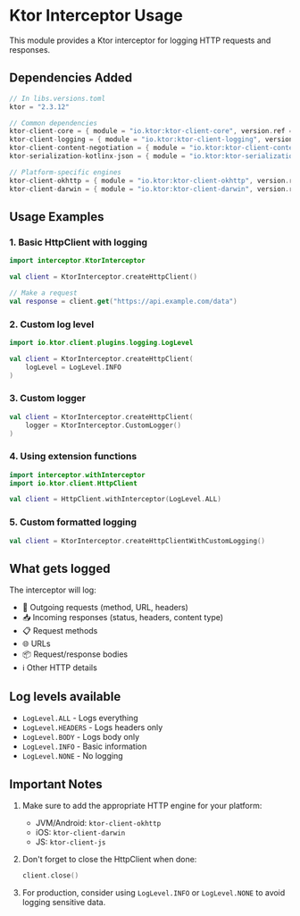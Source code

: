 # Ktor Interceptor Usage

This module provides a Ktor interceptor for logging HTTP requests and responses.

## Dependencies Added

```kotlin
// In libs.versions.toml
ktor = "2.3.12"

// Common dependencies
ktor-client-core = { module = "io.ktor:ktor-client-core", version.ref = "ktor" }
ktor-client-logging = { module = "io.ktor:ktor-client-logging", version.ref = "ktor" }
ktor-client-content-negotiation = { module = "io.ktor:ktor-client-content-negotiation", version.ref = "ktor" }
ktor-serialization-kotlinx-json = { module = "io.ktor:ktor-serialization-kotlinx-json", version.ref = "ktor" }

// Platform-specific engines
ktor-client-okhttp = { module = "io.ktor:ktor-client-okhttp", version.ref = "ktor" } // For JVM/Android
ktor-client-darwin = { module = "io.ktor:ktor-client-darwin", version.ref = "ktor" } // For iOS
```

## Usage Examples

### 1. Basic HttpClient with logging
```kotlin
import interceptor.KtorInterceptor

val client = KtorInterceptor.createHttpClient()

// Make a request
val response = client.get("https://api.example.com/data")
```

### 2. Custom log level
```kotlin
import io.ktor.client.plugins.logging.LogLevel

val client = KtorInterceptor.createHttpClient(
    logLevel = LogLevel.INFO
)
```

### 3. Custom logger
```kotlin
val client = KtorInterceptor.createHttpClient(
    logger = KtorInterceptor.CustomLogger()
)
```

### 4. Using extension functions
```kotlin
import interceptor.withInterceptor
import io.ktor.client.HttpClient

val client = HttpClient.withInterceptor(LogLevel.ALL)
```

### 5. Custom formatted logging
```kotlin
val client = KtorInterceptor.createHttpClientWithCustomLogging()
```

## What gets logged

The interceptor will log:
- 🚀 Outgoing requests (method, URL, headers)
- 📥 Incoming responses (status, headers, content type)
- 📋 Request methods
- 🌐 URLs
- 📦 Request/response bodies
- ℹ️ Other HTTP details

## Log levels available

- `LogLevel.ALL` - Logs everything
- `LogLevel.HEADERS` - Logs headers only
- `LogLevel.BODY` - Logs body only
- `LogLevel.INFO` - Basic information
- `LogLevel.NONE` - No logging

## Important Notes

1. Make sure to add the appropriate HTTP engine for your platform:
   - JVM/Android: `ktor-client-okhttp`
   - iOS: `ktor-client-darwin`
   - JS: `ktor-client-js`

2. Don't forget to close the HttpClient when done:
   ```kotlin
   client.close()
   ```

3. For production, consider using `LogLevel.INFO` or `LogLevel.NONE` to avoid logging sensitive data.
